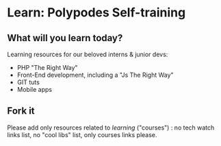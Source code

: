 Learn: Polypodes Self-training
==============================


What will you learn today?
--------------------------

Learning resources for our beloved interns &amp; junior devs: 

* PHP "The Right Way"
* Front-End development, including a "Js The Right Way"
* GIT tuts
* Mobile apps


Fork it
-------

Please add only resources related to *learning* ("courses") :
no tech watch links list, no "cool libs" list, only courses links please.

